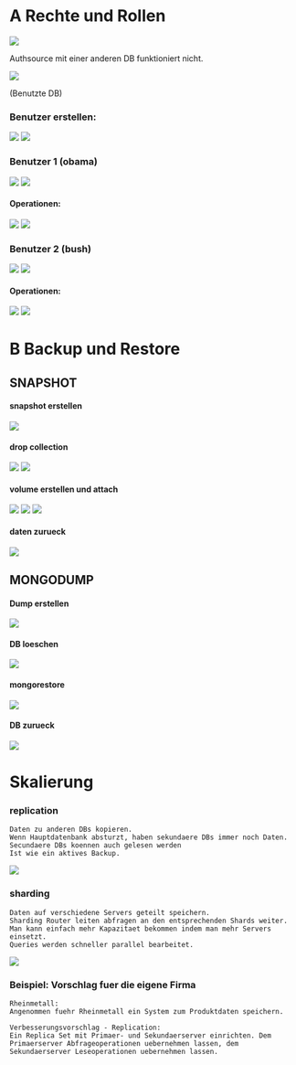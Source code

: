 # A Rechte und Rollen

![](1_authsoure.JPG)

Authsource mit einer anderen DB funktioniert nicht.

![](1_authsoureDB.JPG)

(Benutzte DB)

### Benutzer erstellen:
![](2_createuser1.JPG)
![](2_createuser2.JPG)

### Benutzer 1 (obama)
![](3_connectionString1.JPG)
![](3_user1overview.JPG)

#### Operationen: 
![](3_insert.JPG)
![](3.querry.JPG)

### Benutzer 2 (bush)
![](4_connectionString2.JPG)
![](4_user2overview.JPG)

#### Operationen:
![](4_insert.JPG)
![](4_querry.JPG)

# B Backup und Restore

## SNAPSHOT

#### snapshot erstellen
![](5_snapshot.JPG)

#### drop collection
![](5_dropcollection.JPG)
![](5_dropconfirmation.JPG)

#### volume erstellen und attach
![](5_volumecreated.JPG)
![](5_volume.JPG)
![](5_volumeattached.JPG)

#### daten zurueck
![](5_shipsback.JPG)

## MONGODUMP

#### Dump erstellen
![](6_createddump.JPG)

#### DB loeschen
![](6_deleteddb.JPG)

#### mongorestore
![](6_restoredb.JPG)

#### DB zurueck
![](6_restoreddb.JPG)

# Skalierung

### replication
```
Daten zu anderen DBs kopieren.
Wenn Hauptdatenbank absturzt, haben sekundaere DBs immer noch Daten.
Secundaere DBs koennen auch gelesen werden
Ist wie ein aktives Backup.
```
![](7_replication.JPG)

### sharding
```
Daten auf verschiedene Servers geteilt speichern.
Sharding Router leiten abfragen an den entsprechenden Shards weiter.
Man kann einfach mehr Kapazitaet bekommen indem man mehr Servers einsetzt.
Queries werden schneller parallel bearbeitet.
```
![](7_datasharding.png)

### Beispiel: Vorschlag fuer die eigene Firma
```
Rheinmetall:
Angenommen fuehr Rheinmetall ein System zum Produktdaten speichern.

Verbesserungsvorschlag - Replication:
Ein Replica Set mit Primaer- und Sekundaerserver einrichten. Dem Primaerserver Abfrageoperationen uebernehmen lassen, dem Sekundaerserver Leseoperationen uebernehmen lassen.

```


